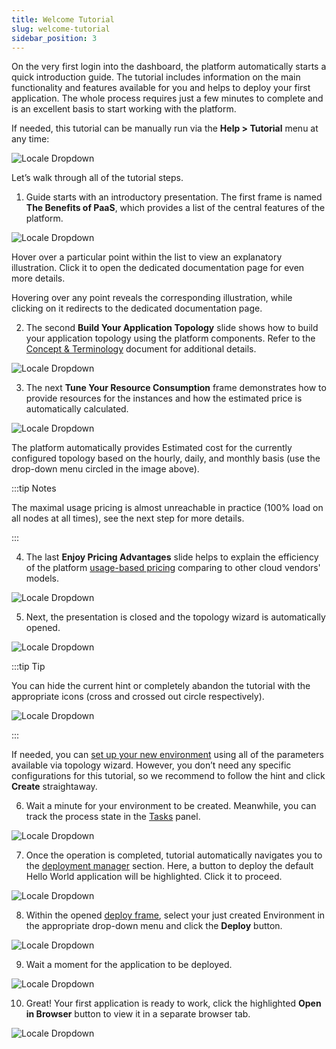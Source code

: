 ```yaml
---
title: Welcome Tutorial
slug: welcome-tutorial
sidebar_position: 3
---
```


On the very first login into the dashboard, the platform automatically starts a quick introduction guide. The tutorial includes information on the main functionality and features available for you and helps to deploy your first application. The whole process requires just a few minutes to complete and is an excellent basis to start working with the platform.

If needed, this tutorial can be manually run via the **Help > Tutorial** menu at any time:

<div style={{
    display:'flex',
    justifyContent: 'center',
    margin: '0 0 1rem 0'
}}>

![Locale Dropdown](./img/WelcomeTutorial/01-start-paas-welcome-tutorial.png)

</div>

Let’s walk through all of the tutorial steps.

1. Guide starts with an introductory presentation. The first frame is named **The Benefits of PaaS**, which provides a list of the central features of the platform.

![Locale Dropdown](./img/WelcomeTutorial/02-tutorial-paas-benefits.jpeg)

Hover over a particular point within the list to view an explanatory illustration. Click it to open the dedicated documentation page for even more details.

Hovering over any point reveals the corresponding illustration, while clicking on it redirects to the dedicated documentation page.

2. The second **Build Your Application Topology** slide shows how to build your application topology using the platform components. Refer to the [Concept & Terminology](/platform-overview/basics-&-terminology) document for additional details.

![Locale Dropdown](./img/WelcomeTutorial/03-tutorial-build-application-topology.png)

3. The next **Tune Your Resource Consumption** frame demonstrates how to provide resources for the instances and how the estimated price is automatically calculated.

![Locale Dropdown](./img/WelcomeTutorial/04-tutorial-tune-resource-consumption.png)

The platform automatically provides Estimated cost for the currently configured topology based on the hourly, daily, and monthly basis (use the drop-down menu circled in the image above).

:::tip Notes

The maximal usage pricing is almost unreachable in practice (100% load on all nodes at all times), see the next step for more details.

:::

4. The last **Enjoy Pricing Advantages** slide helps to explain the efficiency of the platform [usage-based pricing](/account-and-pricing/pricing-model-overview) comparing to other cloud vendors' models.

![Locale Dropdown](./img/WelcomeTutorial/05-tutorial-paas-pricing-advantages.png)

5. Next, the presentation is closed and the topology wizard is automatically opened.

![Locale Dropdown](./img/WelcomeTutorial/06-tutorial-create-environment.png)

:::tip Tip

You can hide the current hint or completely abandon the tutorial with the appropriate icons (cross and crossed out circle respectively).

<div style={{
    display:'flex',
    justifyContent: 'center',
    margin: '0 0 1rem 0'
}}>

![Locale Dropdown](./img/WelcomeTutorial/07-close-and-stop-tutorial.png)

</div>

:::

If needed, you can [set up your new environment](/environment-management/setting-up-environment) using all of the parameters available via topology wizard. However, you don’t need any specific configurations for this tutorial, so we recommend to follow the hint and click **Create** straightaway.

6. Wait a minute for your environment to be created. Meanwhile, you can track the process state in the [Tasks](/quickstart/dashboard-guide) panel.

![Locale Dropdown](./img/WelcomeTutorial/08-tutorial-tasks-panel.png)

7. Once the operation is completed, tutorial automatically navigates you to the [deployment manager](/deployment/deployment-manager) section. Here, a button to deploy the default Hello World application will be highlighted. Click it to proceed.

![Locale Dropdown](./img/WelcomeTutorial/09-tutorial-deploy-default-application.png)

8. Within the opened [deploy frame](/deployment/deployment-guide), select your just created Environment in the appropriate drop-down menu and click the **Deploy** button.

<div style={{
    display:'flex',
    justifyContent: 'center',
    margin: '0 0 1rem 0'
}}>

![Locale Dropdown](./img/WelcomeTutorial/10-tutorial-confirm-application-deployment.png)

</div>

9. Wait a moment for the application to be deployed.

![Locale Dropdown](./img/WelcomeTutorial/11-tutorial-wait-for-deployment.png)

10. Great! Your first application is ready to work, click the highlighted **Open in Browser** button to view it in a separate browser tab.

![Locale Dropdown](./img/WelcomeTutorial/12-tutorial-open-application-in-browser.png)
